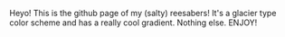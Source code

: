 Heyo! This is the github page of my (salty) reesabers! It's a glacier type color scheme and has a really cool gradient. Nothing else. ENJOY!
